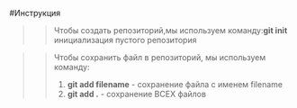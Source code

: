 #Инструкция

>>Чтобы создать репозиторий,мы используем команду:**git init** инициализация пустого репозитория  


>> Чтобы сохранить файл в репозиторий, мы используем команду:  
>> 1.  **git add filename** - сохранение файла с именем filename
>> 2.  **git add .** - сохранение ВСЕХ файлов
